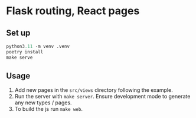 # Flask routing, React pages

## Set up

```python
python3.11 -m venv .venv
poetry install
make serve
```

## Usage

1. Add new pages in the `src/views` directory following the example.
2. Run the server with `make server`. Ensure development mode to generate any new types / pages.
3. To build the js run `make web`.
